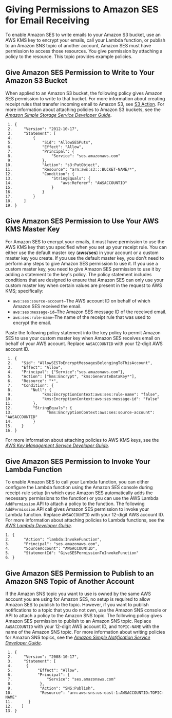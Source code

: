 # Giving Permissions to Amazon SES for Email Receiving<a name="receiving-email-permissions"></a>

To enable Amazon SES to write emails to your Amazon S3 bucket, use an AWS KMS key to encrypt your emails, call your Lambda function, or publish to an Amazon SNS topic of another account, Amazon SES must have permission to access those resources\. You give permission by attaching a policy to the resource\. This topic provides example policies\.

## Give Amazon SES Permission to Write to Your Amazon S3 Bucket<a name="receiving-email-permissions-s3"></a>

When applied to an Amazon S3 bucket, the following policy gives Amazon SES permission to write to that bucket\. For more information about creating receipt rules that transfer incoming email to Amazon S3, see [S3 Action](receiving-email-action-s3.md)\. For more information about attaching policies to Amazon S3 buckets, see the *[Amazon Simple Storage Service Developer Guide](https://docs.aws.amazon.com/AmazonS3/latest/dev/using-iam-policies.html.html)*\.

```
 1. {
 2.     "Version": "2012-10-17",
 3.     "Statement": [
 4.         {
 5.             "Sid": "AllowSESPuts",
 6.             "Effect": "Allow",
 7.             "Principal": {
 8.                 "Service": "ses.amazonaws.com"
 9.             },
10.             "Action": "s3:PutObject",
11.             "Resource": "arn:aws:s3:::BUCKET-NAME/*",
12.             "Condition": {
13.                 "StringEquals": {
14.                     "aws:Referer": "AWSACCOUNTID"
15.                 }
16.             }
17.         }
18.     ]
19. }
```

## Give Amazon SES Permission to Use Your AWS KMS Master Key<a name="receiving-email-permissions-kms"></a>

For Amazon SES to encrypt your emails, it must have permission to use the AWS KMS key that you specified when you set up your receipt rule\. You can either use the default master key \(**aws/ses**\) in your account or a custom master key you create\. If you use the default master key, you don't need to perform any steps to give Amazon SES permission to use it\. If you use a custom master key, you need to give Amazon SES permission to use it by adding a statement to the key's policy\. The policy statement includes conditions that are designed to ensure that Amazon SES can only use your custom master key when certain values are present in the request to AWS KMS; specifically:
+ `aws:ses:source-account—`The AWS account ID on behalf of which Amazon SES received the email\.
+ `aws:ses:message-id—`The Amazon SES message ID of the received email\.
+ `aws:ses:rule-name—`The name of the receipt rule that was used to encrypt the email\.

Paste the following policy statement into the key policy to permit Amazon SES to use your custom master key when Amazon SES receives email on behalf of your AWS account\. Replace `AWSACCOUNTID` with your 12\-digit AWS account ID\.

```
 1. {
 2.    "Sid": "AllowSESToEncryptMessagesBelongingToThisAccount",
 3.    "Effect": "Allow",
 4.    "Principal": {"Service":"ses.amazonaws.com"},
 5.    "Action": ["kms:Encrypt", "kms:GenerateDataKey*"],
 6.    "Resource": "*",
 7.    "Condition": {
 8.        "Null": {
 9.             "kms:EncryptionContext:aws:ses:rule-name": "false",
10.             "kms:EncryptionContext:aws:ses:message-id": "false"
11.         },
12.         "StringEquals": {
13.               "kms:EncryptionContext:aws:ses:source-account": "AWSACCOUNTID"
14.         }
15.    }
16. }
```

For more information about attaching policies to AWS KMS keys, see the *[AWS Key Management Service Developer Guide](https://docs.aws.amazon.com/kms/latest/developerguide/key-policies.html)*\.

## Give Amazon SES Permission to Invoke Your Lambda Function<a name="receiving-email-permissions-lambda"></a>

To enable Amazon SES to call your Lambda function, you can either configure the Lambda function using the Amazon SES console during receipt\-rule setup \(in which case Amazon SES automatically adds the necessary permissions to the function\) or you can use the AWS Lambda `AddPermission` API to attach a policy to the function\. The following `AddPermission` API call gives Amazon SES permission to invoke your Lambda function\. Replace `AWSACCOUNTID` with your 12\-digit AWS account ID\. For more information about attaching policies to Lambda functions, see the *[AWS Lambda Developer Guide](https://docs.aws.amazon.com/lambda/latest/dg/intro-permission-model.html)*\.

```
1. {
2.      "Action": "lambda:InvokeFunction",
3.      "Principal": "ses.amazonaws.com",
4.      "SourceAccount": "AWSACCOUNTID",
5.      "StatementId": "GiveSESPermissionToInvokeFunction"
6. }
```

## Give Amazon SES Permission to Publish to an Amazon SNS Topic of Another Account<a name="receiving-email-permissions-sns"></a>

If the Amazon SNS topic you want to use is owned by the same AWS account you are using for Amazon SES, no setup is required to allow Amazon SES to publish to the topic\. However, if you want to publish notifications to a topic that you do not own, use the Amazon SNS console or API to attach a policy to the Amazon SNS topic\. The following policy gives Amazon SES permission to publish to an Amazon SNS topic\. Replace `AWSACCOUNTID` with your 12\-digit AWS account ID, and `TOPIC-NAME` with the name of the Amazon SNS topic\. For more information about writing policies for Amazon SNS topics, see the *[Amazon Simple Notification Service Developer Guide](https://docs.aws.amazon.com/sns/latest/dg/AccessPolicyLanguage.html)*\.

```
 1. {
 2.     "Version": "2008-10-17",
 3.     "Statement": [
 4.      {
 5.           "Effect": "Allow",
 6.           "Principal": {
 7.               "Service": "ses.amazonaws.com"
 8.            },
 9.            "Action": "SNS:Publish",
10.            "Resource": "arn:aws:sns:us-east-1:AWSACCOUNTID:TOPIC-NAME"
11.       }
12.    ]
13. }
```